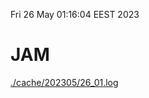 Fri 26 May 01:16:04 EEST 2023
# JAM
<a href='./cache/202305/26_01.log'>./cache/202305/26_01.log</a>
